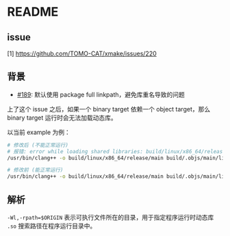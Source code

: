 # README

## issue

[1] <https://github.com/TOMO-CAT/xmake/issues/220>

## 背景

* [#189](https://github.com/TOMO-CAT/xmake/issues/189): 默认使用 package full linkpath，避免库重名导致的问题

上了这个 issue 之后，如果一个 binary target 依赖一个 object target，那么 binary target 运行时会无法加载动态库。

以当前 example 为例：

```bash
# 修改后 (不能正常运行)
# 报错: error while loading shared libraries: build/linux/x86_64/release/libadd.so: cannot open shared object file: No such file or directory
/usr/bin/clang++ -o build/linux/x86_64/release/main build/.objs/main/linux/x86_64/release/src/main.cc.o -m64 -Wl,-rpath=$ORIGIN build/linux/x86_64/release/libadd.so

# 修改前 (能正常运行)
/usr/bin/clang++ -o build/linux/x86_64/release/main build/.objs/main/linux/x86_64/release/src/main.cc.o -m64 -Lbuild/linux/x86_64/release -Wl,-rpath=$ORIGIN -ladd
```

## 解析

`-Wl,-rpath=$ORIGIN` 表示可执行文件所在的目录，用于指定程序运行时动态库 `.so` 搜索路径在程序运行目录中。
